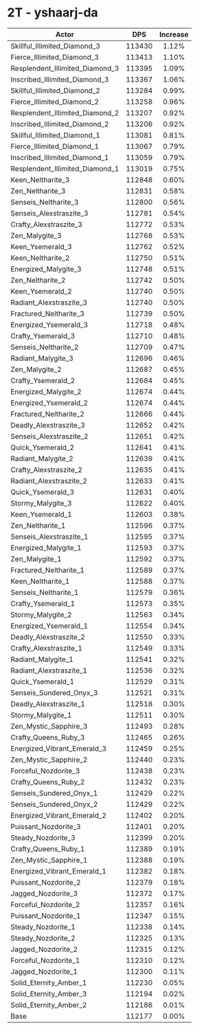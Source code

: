 # 2T - yshaarj-da
| Actor | DPS | Increase |
|---|:---:|:---:|
|Skillful_Illimited_Diamond_3|113430|1.12%|
|Fierce_Illimited_Diamond_3|113413|1.10%|
|Resplendent_Illimited_Diamond_3|113395|1.09%|
|Inscribed_Illimited_Diamond_3|113367|1.06%|
|Skillful_Illimited_Diamond_2|113284|0.99%|
|Fierce_Illimited_Diamond_2|113258|0.96%|
|Resplendent_Illimited_Diamond_2|113207|0.92%|
|Inscribed_Illimited_Diamond_2|113206|0.92%|
|Skillful_Illimited_Diamond_1|113081|0.81%|
|Fierce_Illimited_Diamond_1|113067|0.79%|
|Inscribed_Illimited_Diamond_1|113059|0.79%|
|Resplendent_Illimited_Diamond_1|113019|0.75%|
|Keen_Neltharite_3|112848|0.60%|
|Zen_Neltharite_3|112831|0.58%|
|Senseis_Neltharite_3|112800|0.56%|
|Senseis_Alexstraszite_3|112781|0.54%|
|Crafty_Alexstraszite_3|112772|0.53%|
|Zen_Malygite_3|112768|0.53%|
|Keen_Ysemerald_3|112762|0.52%|
|Keen_Neltharite_2|112750|0.51%|
|Energized_Malygite_3|112748|0.51%|
|Zen_Neltharite_2|112742|0.50%|
|Keen_Ysemerald_2|112740|0.50%|
|Radiant_Alexstraszite_3|112740|0.50%|
|Fractured_Neltharite_3|112739|0.50%|
|Energized_Ysemerald_3|112718|0.48%|
|Crafty_Ysemerald_3|112710|0.48%|
|Senseis_Neltharite_2|112709|0.47%|
|Radiant_Malygite_3|112696|0.46%|
|Zen_Malygite_2|112687|0.45%|
|Crafty_Ysemerald_2|112684|0.45%|
|Energized_Malygite_2|112674|0.44%|
|Energized_Ysemerald_2|112674|0.44%|
|Fractured_Neltharite_2|112666|0.44%|
|Deadly_Alexstraszite_3|112652|0.42%|
|Senseis_Alexstraszite_2|112651|0.42%|
|Quick_Ysemerald_2|112641|0.41%|
|Radiant_Malygite_2|112639|0.41%|
|Crafty_Alexstraszite_2|112635|0.41%|
|Radiant_Alexstraszite_2|112633|0.41%|
|Quick_Ysemerald_3|112631|0.40%|
|Stormy_Malygite_3|112622|0.40%|
|Keen_Ysemerald_1|112603|0.38%|
|Zen_Neltharite_1|112596|0.37%|
|Senseis_Alexstraszite_1|112595|0.37%|
|Energized_Malygite_1|112593|0.37%|
|Zen_Malygite_1|112592|0.37%|
|Fractured_Neltharite_1|112589|0.37%|
|Keen_Neltharite_1|112588|0.37%|
|Senseis_Neltharite_1|112579|0.36%|
|Crafty_Ysemerald_1|112573|0.35%|
|Stormy_Malygite_2|112563|0.34%|
|Energized_Ysemerald_1|112554|0.34%|
|Deadly_Alexstraszite_2|112550|0.33%|
|Crafty_Alexstraszite_1|112549|0.33%|
|Radiant_Malygite_1|112541|0.32%|
|Radiant_Alexstraszite_1|112536|0.32%|
|Quick_Ysemerald_1|112529|0.31%|
|Senseis_Sundered_Onyx_3|112521|0.31%|
|Deadly_Alexstraszite_1|112518|0.30%|
|Stormy_Malygite_1|112511|0.30%|
|Zen_Mystic_Sapphire_3|112493|0.28%|
|Crafty_Queens_Ruby_3|112465|0.26%|
|Energized_Vibrant_Emerald_3|112459|0.25%|
|Zen_Mystic_Sapphire_2|112440|0.23%|
|Forceful_Nozdorite_3|112438|0.23%|
|Crafty_Queens_Ruby_2|112432|0.23%|
|Senseis_Sundered_Onyx_1|112429|0.22%|
|Senseis_Sundered_Onyx_2|112429|0.22%|
|Energized_Vibrant_Emerald_2|112402|0.20%|
|Puissant_Nozdorite_3|112401|0.20%|
|Steady_Nozdorite_3|112399|0.20%|
|Crafty_Queens_Ruby_1|112389|0.19%|
|Zen_Mystic_Sapphire_1|112388|0.19%|
|Energized_Vibrant_Emerald_1|112382|0.18%|
|Puissant_Nozdorite_2|112379|0.18%|
|Jagged_Nozdorite_3|112372|0.17%|
|Forceful_Nozdorite_2|112357|0.16%|
|Puissant_Nozdorite_1|112347|0.15%|
|Steady_Nozdorite_1|112338|0.14%|
|Steady_Nozdorite_2|112325|0.13%|
|Jagged_Nozdorite_2|112315|0.12%|
|Forceful_Nozdorite_1|112310|0.12%|
|Jagged_Nozdorite_1|112300|0.11%|
|Solid_Eternity_Amber_1|112230|0.05%|
|Solid_Eternity_Amber_3|112194|0.02%|
|Solid_Eternity_Amber_2|112186|0.01%|
|Base|112177|0.00%|
